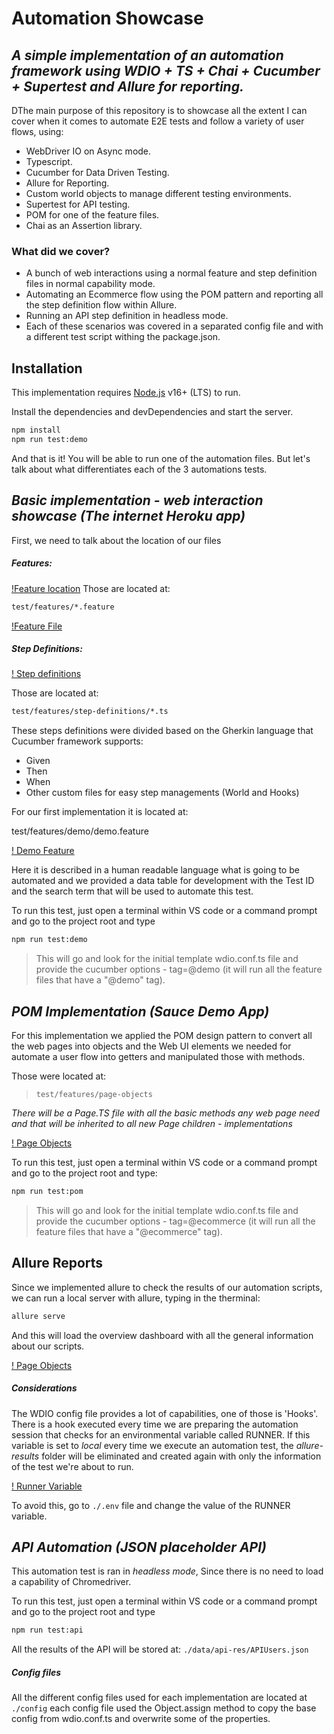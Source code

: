 # Automation Showcase

## _A simple implementation of an automation framework using WDIO + TS + Chai + Cucumber + Supertest and Allure for reporting._

DThe main purpose of this repository is to showcase all the extent I can cover when it comes to automate E2E tests and follow a variety of user flows, using:

- WebDriver IO on Async mode.
- Typescript.
- Cucumber for Data Driven Testing.
- Allure for Reporting.
- Custom world objects to manage different testing environments.
- Supertest for API testing.
- POM for one of the feature files.
- Chai as an Assertion library.

### What did we cover?

- A bunch of web interactions using a normal feature and step definition files in normal capability mode.
- Automating an Ecommerce flow using the POM pattern and reporting all the step definition flow within Allure.
- Running an API step definition in headless mode.
- Each of these scenarios was covered in a separated config file and with a different test script withing the package.json.

## Installation

This implementation requires [Node.js](https://nodejs.org/) v16+ (LTS) to run.

Install the dependencies and devDependencies and start the server.

```sh
npm install
npm run test:demo
```

And that is it! You will be able to run one of the automation files. But let's talk about what differentiates each of the 3 automations tests.

## _Basic implementation - web interaction showcase (The internet Heroku app)_

First, we need to talk about the location of our files

##### Features:

[!Feature location](./assets/feature_location.png)
Those are located at:

```sh
test/features/*.feature
```

[!Feature File](./assets/feature_file.png)

##### Step Definitions:

[! Step definitions](./assets/step_definitions.png)

Those are located at:

```sh
test/features/step-definitions/*.ts
```

These steps definitions were divided based on the Gherkin language that Cucumber framework supports:

- Given
- Then
- When
- Other custom files for easy step managements (World and Hooks)

For our first implementation it is located at:

test/features/demo/demo.feature

[! Demo Feature](./assets/demo_feature.png)

Here it is described in a human readable language what is going to be automated and we provided a data table for development with the Test ID and the search term that will be used to automate this test.

To run this test, just open a terminal within VS code or a command prompt and go to the project root and type

```sh
npm run test:demo
```

> This will go and look for the initial template wdio.conf.ts file and provide the cucumber options - tag=@demo (it will run all the feature files that have a "@demo" tag).

## _POM Implementation (Sauce Demo App)_

For this implementation we applied the POM design pattern to convert all the web pages into objects and the Web UI elements we needed for automate a user flow into getters and manipulated those with methods.

Those were located at:

> `test/features/page-objects`

_There will be a Page.TS file with all the basic methods any web page need and that will be inherited to all new Page children - implementations_

[! Page Objects](./assets/page_objects.png)

To run this test, just open a terminal within VS code or a command prompt and go to the project root and type:

```sh
npm run test:pom
```

> This will go and look for the initial template wdio.conf.ts file and provide the cucumber options - tag=@ecommerce (it will run all the feature files that have a "@ecommerce" tag).

## Allure Reports

Since we implemented allure to check the results of our automation scripts, we can run a local server with allure, typing in the therminal:

```sh
allure serve
```

And this will load the overview dashboard with all the general information about our scripts.

[! Page Objects](./assets/allure_dashboard.png)

##### Considerations

The WDIO config file provides a lot of capabilities, one of those is 'Hooks'. There is a hook executed every time we are preparing the automation session that checks for an environmental variable called RUNNER. If this variable is set to _local_ every time we execute an automation test, the _allure-results_ folder will be eliminated and created again with only the information of the test we're about to run.

[! Runner Variable](./assets/runner_variable.png)

To avoid this, go to `./.env` file and change the value of the RUNNER variable.

## _API Automation (JSON placeholder API)_

This automation test is ran in _headless mode_, Since there is no need to load a capability of Chromedriver.

To run this test, just open a terminal within VS code or a command prompt and go to the project root and type

```sh
npm run test:api
```

All the results of the API will be stored at: `./data/api-res/APIUsers.json`

##### Config files

All the different config files used for each implementation are located at `./config` each config file used the Object.assign method to copy the base config from wdio.conf.ts and overwrite some of the properties.
